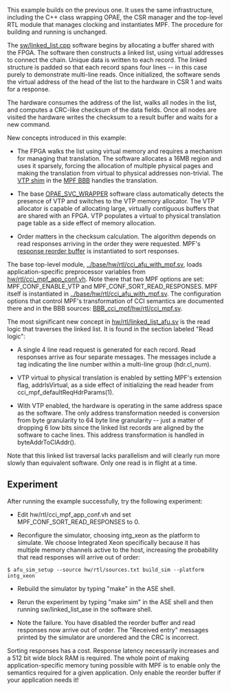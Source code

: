 This example builds on the previous one. It uses the same infrastructure,
including the C++ class wrapping OPAE, the CSR manager and the top-level
RTL module that manages clocking and instantiates MPF. The procedure for
building and running is unchanged.

The [sw/linked_list.cpp](sw/linked_list.cpp) software begins by allocating a
buffer shared with the FPGA. The software then constructs a linked list, using
virtual addresses to connect the chain. Unique data is written to each record.
The linked structure is padded so that each record spans four lines -- in this
case purely to demonstrate multi-line reads. Once initialized, the software
sends the virtual address of the head of the list to the hardware in CSR 1 and
waits for a response.

The hardware consumes the address of the list, walks all nodes in the list,
and computes a CRC-like checksum of the data fields. Once all nodes are
visited the hardware writes the checksum to a result buffer and waits for a
new command.

New concepts introduced in this example:

- The FPGA walks the list using virtual memory and requires a mechanism for
  managing that translation. The software allocates a 16MB region and uses it
  sparsely, forcing the allocation of multiple physical pages and making the
  translation from virtual to physical addresses non-trivial. The [VTP
  shim](https://github.com/OPAE/intel-fpga-bbb/wiki/MPF-VTP-Virtual-to-Physical)
  in the [MPF BBB](https://github.com/OPAE/intel-fpga-bbb/wiki/BBB_cci_mpf)
  handles the translation.

- The base [OPAE_SVC_WRAPPER](../base/sw/opae_svc_wrapper.h) software class
  automatically detects the presence of VTP and switches to the VTP memory
  allocator. The VTP allocator is capable of allocating large, virtually
  contiguous buffers that are shared with an FPGA. VTP populates a virtual to
  physical translation page table as a side effect of memory allocation.

- Order matters in the checksum calculation. The algorithm depends on read
  responses arriving in the order they were requested. MPF's [response reorder
  buffer](https://github.com/OPAE/intel-fpga-bbb/wiki/MPF-ROB-Reorder-Buffer)
  is instantiated to sort responses.

The base top-level module,
[../base/hw/rtl/cci_afu_with_mpf.sv](../base/hw/rtl/cci_afu_with_mpf.sv),
loads application-specific preprocessor variables from
[hw/rtl/cci_mpf_app_conf.vh](hw/rtl/cci_mpf_app_conf.vh). Note there that two
MPF options are set: MPF_CONF_ENABLE_VTP and MPF_CONF_SORT_READ_RESPONSES. MPF
itself is instantiated in
[../base/hw/rtl/cci_afu_with_mpf.sv](../base/hw/rtl/cci_afu_with_mpf.sv). The
configuration options that control MPF's transformation of CCI semantics are
documented there and in the BBB sources:
[BBB_cci_mpf/hw/rtl/cci_mpf.sv](https://github.com/OPAE/intel-fpga-bbb/blob/master/BBB_cci_mpf/hw/rtl/cci_mpf.sv).

The most significant new concept in
[hw/rtl/linked_list_afu.sv](hw/rtl/linked_list_afu.sv) is the read logic that
traverses the linked list. It is found in the section labeled "Read logic":

- A single 4 line read request is generated for each record. Read
  responses arrive as four separate messages. The messages include a tag
  indicating the line number within a multi-line group (hdr.cl_num).

- VTP virtual to physical translation is enabled by setting MPF's
  extension flag, addrIsVirtual, as a side effect of initializing the
  read header from cci_mpf_defaultReqHdrParams(1).

- With VTP enabled, the hardware is operating in the same address space
  as the software. The only address transformation needed is conversion
  from byte granularity to 64 byte line granularity -- just a matter of
  dropping 6 low bits since the linked list records are aligned by the
  software to cache lines. This address transformation is handled in
  byteAddrToClAddr().

Note that this linked list traversal lacks parallelism and will clearly run
more slowly than equivalent software.  Only one read is in flight at a
time.


## Experiment

After running the example successfully, try the following experiment:

- Edit hw/rtl/cci_mpf_app_conf.vh and set MPF_CONF_SORT_READ_RESPONSES to 0.

- Reconfigure the simulator, choosing intg_xeon as the platform to
  simulate. We choose Integrated Xeon specifically because it has multiple
  memory channels active to the host, increasing the probability that read
  responses will arrive out of order:

```console
$ afu_sim_setup --source hw/rtl/sources.txt build_sim --platform intg_xeon
```

- Rebuild the simulator by typing "make" in the ASE shell.

- Rerun the experiment by typing "make sim" in the ASE shell and then
  running sw/linked_list_ase in the software shell.

- Note the failure. You have disabled the reorder buffer and read responses
  now arrive out of order. The "Received entry" messages printed by the
  simulator are unordered and the CRC is incorrect.

Sorting responses has a cost. Response latency necessarily increases and a 512
bit wide block RAM is required. The whole point of making application-specific
memory tuning possible with MPF is to enable only the semantics required for a
given application. Only enable the reorder buffer if your application needs
it!

